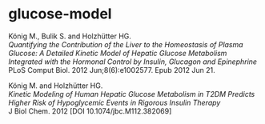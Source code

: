 # glucose-model

König M., Bulik S. and Holzhütter HG.  
*Quantifying the Contribution of the Liver to the Homeostasis of Plasma Glucose: A Detailed Kinetic Model of Hepatic Glucose Metabolism Integrated with the Hormonal Control by Insulin, Glucagon and Epinephrine*  
PLoS Comput Biol. 2012 Jun;8(6):e1002577. Epub 2012 Jun 21.

König M. and Holzhütter HG.  
*Kinetic Modeling of Human Hepatic Glucose Metabolism in T2DM Predicts Higher Risk of Hypoglycemic Events in Rigorous Insulin Therapy*  
J Biol Chem. 2012 [DOI 10.1074/jbc.M112.382069]
